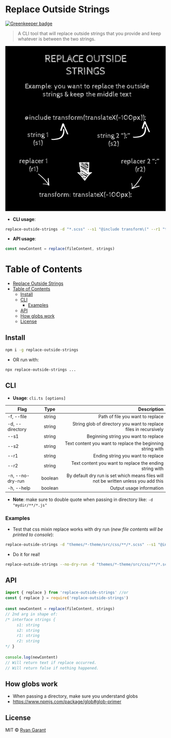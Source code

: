 # Replace Outside Strings

[![Greenkeeper badge](https://badges.greenkeeper.io/protoEvangelion/replace-outside-strings.svg)](https://greenkeeper.io/)

> A CLI tool that will replace outside strings that you provide and keep whatever is between the two strings.

![demo](assets/replace-outside-strings.png)

- **CLI usage**:

```bash
replace-outside-strings -d "*.scss" --s1 "@include transform\(" --r1 "transform: " --s2 "\);" --r2 ";"
```

- **API usage**:

```javascript
const newContent = replace(fileContent, strings)
```

# Table of Contents

- [Replace Outside Strings](#replace-outside-strings)
- [Table of Contents](#table-of-contents)
  - [Install](#install)
  - [CLI](#cli)
    - [Examples](#examples)
  - [API](#api)
  - [How globs work](#how-globs-work)
  - [License](#license)

## Install

```bash
npm i -g replace-outside-strings
```

- OR run with:

```bash
npx replace-outside-strings ...
```

## CLI

- **Usage**: `cli.ts [options]`

| Flag             |  Type   |                                                                         Description |
| ---------------- | :-----: | ----------------------------------------------------------------------------------: |
| -f, --file       | string  |                                                    Path of file you want to replace |
| -d, --directory  | string  |                   String glob of directory you want to replace files in recursively |
| --s1             | string  |                                                Beginning string you want to replace |
| --s2             | string  |                          Text content you want to replace the beginning string with |
| --r1             | string  |                                                   Ending string you want to replace |
| --r2             | string  |                             Text content you want to replace the ending string with |
| -n, --no-dry-run | boolean | By default dry run is set which means files will not be written unless you add this |
| -h, --help       | boolean |                                                            Output usage information |

- **Note**: make sure to double quote when passing in directory like: `-d "mydir/**/*.js"`

### Examples

- Test that css mixin replace works with dry run (_new file contents will be printed to console_):

```bash
replace-outside-strings -d "themes/*-theme/src/css/**/*.scss" --s1 "@include transform\(" --r1 "transform: " --s2 "\);" --r2 ";"
```

- Do it for real!

```bash
replace-outside-strings --no-dry-run -d "themes/*-theme/src/css/**/*.scss" --s1 "@include transform\(" --r1 "transform: " --s2 "\);" --r2 ";"
```

## API

```javascript
import { replace } from 'replace-outside-strings' //or
const { replace } = require('replace-outside-strings')

const newContent = replace(fileContent, strings)
// 2nd arg in shape of:
/* interface strings {
     s1: string
     s2: string
     r1: string
     r2: string
*/ }

console.log(newContent)
// Will return text if replace occurred.
// Will return false if nothing happened.
```

## How globs work

- When passing a directory, make sure you understand globs
- https://www.npmjs.com/package/glob#glob-primer

## License

MIT © [Ryan Garant](https://rhino.codes)
